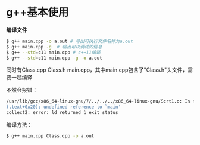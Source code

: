 # g++基本使用

**编译文件**

```bash
$ g++ main.cpp -o a.out # 导出可执行文件名称为a.out
$ g++ main.cpp -g  # 输出可以调试的信息
$ g++ --std=c11 main.cpp # c++11编译
$ g++ --std=c11 main.cpp -g -o a.out
```

同时有Class.cpp Class.h main.cpp，其中main.cpp包含了"Class.h"头文件，需要一起编译

不然会报错：

```bash
/usr/lib/gcc/x86_64-linux-gnu/7/../../../x86_64-linux-gnu/Scrt1.o: In function `_start':
(.text+0x20): undefined reference to `main'
collect2: error: ld returned 1 exit status
```

编译方法：

```bash
$ g++ main.cpp Class.cpp -o a.out
```


